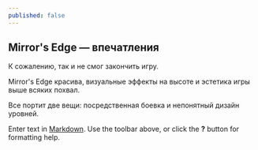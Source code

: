 ```yaml
---
published: false
---
```


## Mirror's Edge — впечатления

К сожалению, так и не смог закончить игру.

Mirror's Edge красива, визуальные эффекты на высоте и эстетика игры выше всяких похвал.

Все портит две вещи: посредственная боевка и непонятный дизайн уровней.

Enter text in [Markdown](http://daringfireball.net/projects/markdown/). Use the toolbar above, or click the **?** button for formatting help.
